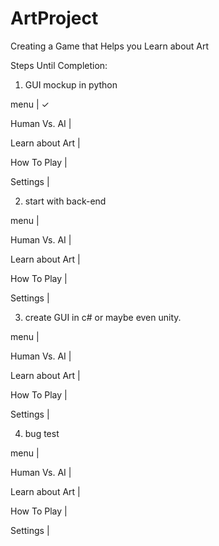 # ArtProject
Creating a Game that Helps you Learn about Art


Steps Until Completion:

1. GUI mockup in python

menu            | ✓

Human Vs. AI    |

Learn about Art |

How To Play     |

Settings        |

2. start with back-end

menu            |

Human Vs. AI    |

Learn about Art |  

How To Play     |  

Settings        |  

3. create GUI in c# or maybe even unity.

menu            |

Human Vs. AI    |

Learn about Art |

How To Play     |

Settings        |

4. bug test

menu            |

Human Vs. AI    |

Learn about Art |

How To Play     |

Settings        |
